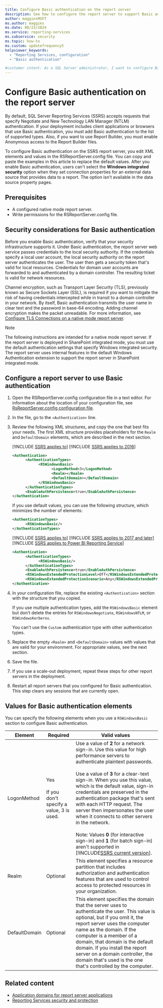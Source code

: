 ```yaml
---
title: Configure Basic authentication on the report server
description: See how to configure the report server to support Basic authentication. View configuration file entries to use to configure Basic authentication options.
author: maggiesMSFT
ms.author: maggies
ms.date: 08/23/2024
ms.service: reporting-services
ms.subservice: security
ms.topic: how-to
ms.custom: updatefrequency5
helpviewer_keywords:
  - "Reporting Services, configuration"
  - "Basic authentication"

#customer intent: As a SQL Server administrator, I want to configure Basic authentication on my report server so that I can accept requests that specify Basic authentication.
---
```

# Configure Basic authentication on the report server

By default, SQL Server Reporting Services (SSRS) accepts requests that specify Negotiate and New Technology LAN Manager (NTLM) authentication. If your deployment includes client applications or browsers that use Basic authentication, you must add Basic authentication to the list of supported types. Also, if you want to use Report Builder, you must enable Anonymous access to the Report Builder files.

To configure Basic authentication on the SSRS report server, you edit XML elements and values in the RSReportServer.config file. You can copy and paste the examples in this article to replace the default values. After you enable Basic authentication, users can't select the **Windows integrated security** option when they set connection properties for an external data source that provides data to a report. The option isn't available in the data source property pages.

## Prerequisites

- A configured native mode report server.
- Write permissions for the RSReportServer.config file.

## Security considerations for Basic authentication

Before you enable Basic authentication, verify that your security infrastructure supports it. Under Basic authentication, the report server web service passes credentials to the local security authority. If the credentials specify a local user account, the local security authority on the report server authenticates the user. The user then gets a security token that's valid for local resources. Credentials for domain user accounts are forwarded to and authenticated by a domain controller. The resulting ticket is valid for network resources.

Channel encryption, such as Transport Layer Security (TLS), previously known as Secure Sockets Layer (SSL), is required if you want to mitigate the risk of having credentials intercepted while in transit to a domain controller in your network. By itself, Basic authentication transmits the user name in clear text and the password in base-64 encoding. Adding channel encryption makes the packet unreadable. For more information, see [Configure TLS Connections on a native mode report server](../../reporting-services/security/configure-ssl-connections-on-a-native-mode-report-server.md).

> [!NOTE]
> The following instructions are intended for a native mode report server. If the report server is deployed in SharePoint integrated mode, you must use the default authentication settings that specify Windows integrated security. The report server uses internal features in the default Windows Authentication extension to support the report server in SharePoint integrated mode.
  
## Configure a report server to use Basic authentication
  
1. Open the RSReportServer.config configuration file in a text editor. For information about the location of your configuration file, see [RsReportServer.config configuration file](../report-server/rsreportserver-config-configuration-file.md#bkmk_file_location).
  
1. In the file, go to the `<Authentication>` line.

1. Review the following XML structures, and copy the one that best fits your needs. The first XML structure provides placeholders for the `Realm` and `DefaultDomain` elements, which are described in the next section.

   [!INCLUDE [SSRS applies to](../../includes/ssrs-appliesto.md)] [!INCLUDE [SSRS applies to 2016](../../includes/ssrs-appliesto-2016.md)]

   ```xml
   <Authentication>
         <AuthenticationTypes>
               <RSWindowsBasic>
                     <LogonMethod>3</LogonMethod>
                     <Realm></Realm>
                     <DefaultDomain></DefaultDomain>
               </RSWindowsBasic>
         </AuthenticationTypes>
         <EnableAuthPersistence>true</EnableAuthPersistence>
   </Authentication>
   ```

   If you use default values, you can use the following structure, which minimizes the number of elements:

   ```xml
   <AuthenticationTypes>
         <RSWindowsBasic/>
   </AuthenticationTypes>
   ```

   [!INCLUDE [SSRS applies to](../../includes/ssrs-appliesto.md)] [!INCLUDE [SSRS applies to 2017 and later](../../includes/ssrs-appliesto-2017-and-later.md)] [!INCLUDE [SSRS applies to Power BI Reporting Service](../../includes/ssrs-appliesto-pbirs.md)]

   ```xml
   <Authentication>
         <AuthenticationTypes>
               <RSWindowsBasic/>
         </AuthenticationTypes>
         <EnableAuthPersistence>true</EnableAuthPersistence>
         <RSWindowsExtendedProtectionLevel>Off</RSWindowsExtendedProtectionLevel>
         <RSWindowsExtendedProtectionScenario>Any</RSWindowsExtendedProtectionScenario>
   </Authentication>
   ```

1. In your configuration file, replace the existing `<Authentication>` section with the structure that you copied.

   If you use multiple authentication types, add the `RSWindowsBasic` element but don't delete the entries for `RSWindowsNegotiate`, `RSWindowsNTLM`, or `RSWindowsKerberos`.

   You can't use the `Custom` authentication type with other authentication types.

1. Replace the empty `<Realm>` and `<DefaultDomain>` values with values that are valid for your environment. For appropriate values, see the next section.

1. Save the file.

1. If you use a scale-out deployment, repeat these steps for other report servers in the deployment.

1. Restart all report servers that you configured for Basic authentication. This step clears any sessions that are currently open.

## Values for Basic authentication elements

You can specify the following elements when you use a `RSWindowsBasic` section to configure Basic authentication.

|Element|Required|Valid values|
|-------------|--------------|------------------|
|LogonMethod|Yes<br /><br /> If you don't specify a value, 3 is used.|Use a value of **2** for a network sign-in. Use this value for high performance servers to authenticate plaintext passwords.<br /><br />Use a value of **3** for a clear-text sign-in. When you use this value, which is the default value, sign-in credentials are preserved in the authentication package that's sent with each HTTP request. The server then impersonates the user when it connects to other servers in the network.<br /><br />Note: Values **0** (for interactive sign-in) and **1** (for batch sign-in) aren't supported in [!INCLUDE[SSRS current version](../../includes/ssrscurrent-md.md)].|
|Realm|Optional|This element specifies a resource partition that includes authorization and authentication features that are used to control access to protected resources in your organization.|
|DefaultDomain|Optional|This element specifies the domain that the server uses to authenticate the user. This value is optional, but if you omit it, the report server uses the computer name as the domain. If the computer is a member of a domain, that domain is the default domain. If you install the report server on a domain controller, the domain that's used is the one that's controlled by the computer.|

## Related content

- [Application domains for report server applications](../../reporting-services/report-server/application-domains-for-report-server-applications.md)
- [Reporting Services security and protection](../../reporting-services/security/reporting-services-security-and-protection.md)
  

